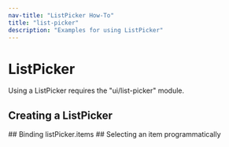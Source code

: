 ```yaml
---
nav-title: "ListPicker How-To"
title: "list-picker"
description: "Examples for using ListPicker"
---
```

# ListPicker
Using a ListPicker requires the "ui/list-picker" module.
<snippet id='article-require-module'/>
## Creating a ListPicker
<snippet id='article-create-listpicker'/>
## Binding listPicker.items
<snippet id='article-binding-listpickeritems'/>
## Selecting an item programmatically
<snippet id='article-selecting-item'/>
